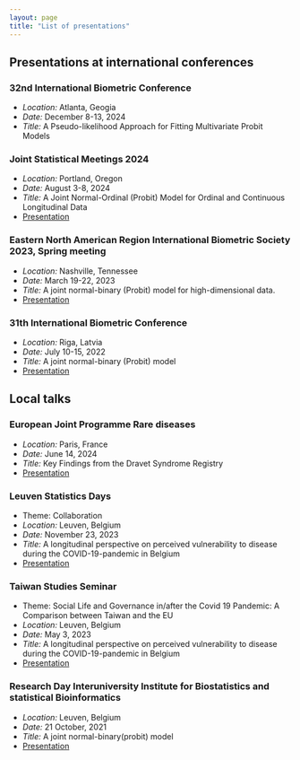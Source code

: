 ```yaml
---
layout: page
title: "List of presentations"
---
```

<!-- Google tag (gtag.js) -->
<script async src="https://www.googletagmanager.com/gtag/js?id=G-P52QC73R53"></script>
<script>
  window.dataLayer = window.dataLayer || [];
  function gtag(){dataLayer.push(arguments);}
  gtag('js', new Date());

  gtag('config', 'G-P52QC73R53');
</script>
## Presentations at international conferences

### 32nd International Biometric Conference
* _Location:_ Atlanta, Geogia
* _Date:_ December 8-13, 2024
* _Title:_ A Pseudo-likelihood Approach for Fitting Multivariate Probit Models
  
### Joint Statistical Meetings 2024
* _Location:_ Portland, Oregon
* _Date:_ August 3-8, 2024
* _Title:_ A Joint Normal-Ordinal (Probit) Model for Ordinal and Continuous Longitudinal Data
* [Presentation](Presentation_JSM__ordinal_data.pdf)
  
### Eastern North American Region International Biometric Society 2023, Spring meeting
* _Location:_ Nashville, Tennessee
* _Date:_ March 19-22, 2023
* _Title:_ A joint normal-binary (Probit) model for high-dimensional data.
* [Presentation](ENAR.pdf)
  
### 31th International Biometric Conference
* _Location:_ Riga, Latvia
* _Date:_ July  10-15, 2022
* _Title:_ A joint normal-binary (Probit) model
* [Presentation](Delporte_presentation_IBC2022.pdf)
   
## Local talks

### European Joint Programme Rare diseases
* _Location:_ Paris, France
* _Date:_ June 14, 2024
* _Title:_ Key Findings from the Dravet Syndrome Registry
* [Presentation](Paris_EJPRD.pdf.pdf)
  
### Leuven Statistics Days
* Theme: Collaboration
* _Location:_ Leuven, Belgium
* _Date:_ November 23, 2023
* _Title:_ A longitudinal perspective on perceived vulnerability to disease during the COVID-19-pandemic in Belgium
* [Presentation](Lstat_day.pdf)

### Taiwan Studies Seminar 
* Theme: Social Life and Governance in/after the Covid 19 Pandemic: A Comparison between Taiwan and the EU
* _Location:_ Leuven, Belgium
* _Date:_ May 3, 2023
* _Title:_ A longitudinal perspective on perceived vulnerability to disease during the COVID-19-pandemic in Belgium
* [Presentation](Taiwan.pdf)
  
### Research Day Interuniversity Institute for Biostatistics and statistical Bioinformatics
* _Location:_ Leuven, Belgium
* _Date:_ 21 October, 2021
* _Title:_ A joint normal-binary(probit) model
* [Presentation](RD_2021.pdf)
  
